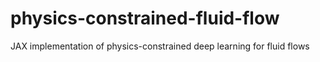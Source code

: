 # physics-constrained-fluid-flow
JAX implementation of physics-constrained deep learning for fluid flows
